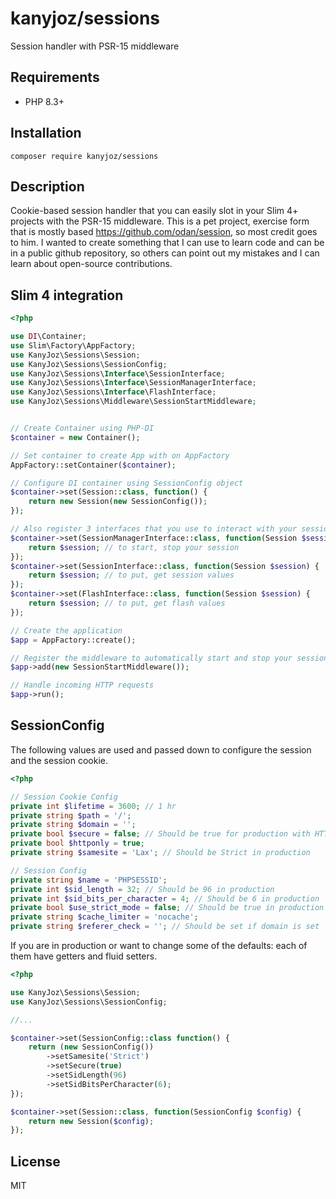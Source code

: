 # kanyjoz/sessions
Session handler with PSR-15 middleware

## Requirements
* PHP 8.3+

## Installation
```
composer require kanyjoz/sessions
```

## Description
Cookie-based session handler that you can easily slot in your Slim 4+ projects with the PSR-15 middleware.
This is a pet project, exercise form that is mostly based https://github.com/odan/session, so most credit goes to him.
I wanted to create something that I can use to learn code and can be in a public github repository, so others can point out my mistakes and I can learn about open-source contributions.

## Slim 4 integration
```php
<?php

use DI\Container;
use Slim\Factory\AppFactory;
use KanyJoz\Sessions\Session;
use KanyJoz\Sessions\SessionConfig;
use KanyJoz\Sessions\Interface\SessionInterface;
use KanyJoz\Sessions\Interface\SessionManagerInterface;
use KanyJoz\Sessions\Interface\FlashInterface;
use KanyJoz\Sessions\Middleware\SessionStartMiddleware;


// Create Container using PHP-DI
$container = new Container();

// Set container to create App with on AppFactory
AppFactory::setContainer($container);

// Configure DI container using SessionConfig object
$container->set(Session::class, function() {
    return new Session(new SessionConfig());
});

// Also register 3 interfaces that you use to interact with your session
$container->set(SessionManagerInterface::class, function(Session $session) {
    return $session; // to start, stop your session
});
$container->set(SessionInterface::class, function(Session $session) {
    return $session; // to put, get session values
});
$container->set(FlashInterface::class, function(Session $session) {
    return $session; // to put, get flash values
});

// Create the application
$app = AppFactory::create();

// Register the middleware to automatically start and stop your session on each request
$app->add(new SessionStartMiddleware());

// Handle incoming HTTP requests
$app->run();
```

## SessionConfig
The following values are used and passed down to configure the session and the session cookie.

```php
<?php

// Session Cookie Config
private int $lifetime = 3600; // 1 hr
private string $path = '/';
private string $domain = '';
private bool $secure = false; // Should be true for production with HTTPS connection
private bool $httponly = true;
private string $samesite = 'Lax'; // Should be Strict in production

// Session Config
private string $name = 'PHPSESSID';
private int $sid_length = 32; // Should be 96 in production
private int $sid_bits_per_character = 4; // Should be 6 in production
private bool $use_strict_mode = false; // Should be true in production
private string $cache_limiter = 'nocache';
private string $referer_check = ''; // Should be set if domain is set
```

If you are in production or want to change some of the defaults: each of them have getters and fluid setters.

```php
<?php

use KanyJoz\Sessions\Session;
use KanyJoz\Sessions\SessionConfig;

//...

$container->set(SessionConfig::class function() {
    return (new SessionConfig())
        ->setSamesite('Strict')
        ->setSecure(true)
        ->setSidLength(96)
        ->setSidBitsPerCharacter(6);
});

$container->set(Session::class, function(SessionConfig $config) {
    return new Session($config);
});
```

## License
MIT